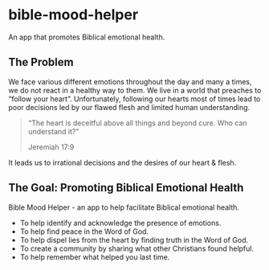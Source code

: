 # bible-mood-helper
An app that promotes Biblical emotional health. 

## The Problem 

We face various different emotions throughout the day and many a times, we do not react in a healthy way to them. 
We live in a world that preaches to “follow your heart”. 
Unfortunately, following our hearts most of times lead to poor decisions led by our flawed flesh and limited human understanding. 
> “The heart is deceitful above all things and beyond cure. Who can understand it?”
>
> Jeremiah 17:9

It leads us to irrational decisions and the desires of our heart & flesh. 

## The Goal: Promoting Biblical Emotional Health 

Bible Mood Helper - an app to help facilitate Biblical emotional health. 
* To help identify and acknowledge the presence of emotions.
* To help find peace in the Word of God. 
* To help dispel lies from the heart by finding truth in the Word of God. 
* To create a community by sharing what other Christians found helpful. 
* To help remember what helped you last time. 
